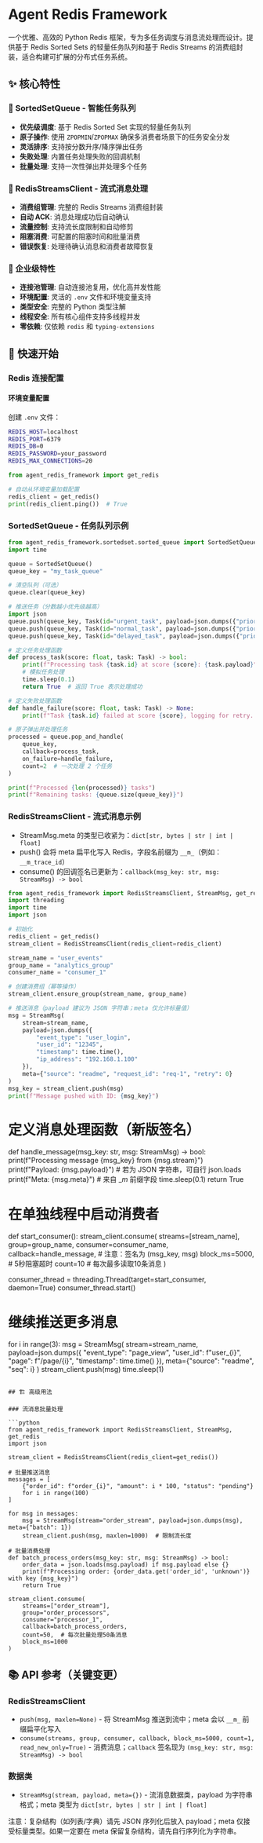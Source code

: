 # Agent Redis Framework

一个优雅、高效的 Python Redis 框架，专为多任务调度与消息流处理而设计。提供基于 Redis Sorted Sets 的轻量任务队列和基于 Redis Streams 的消费组封装，适合构建可扩展的分布式任务系统。

## ✨ 核心特性

### 🚀 SortedSetQueue - 智能任务队列
- **优先级调度**: 基于 Redis Sorted Set 实现的轻量任务队列
- **原子操作**: 使用 `ZPOPMIN`/`ZPOPMAX` 确保多消费者场景下的任务安全分发
- **灵活排序**: 支持按分数升序/降序弹出任务
- **失败处理**: 内置任务处理失败的回调机制
- **批量处理**: 支持一次性弹出并处理多个任务

### 📡 RedisStreamsClient - 流式消息处理
- **消费组管理**: 完整的 Redis Streams 消费组封装
- **自动 ACK**: 消息处理成功后自动确认
- **流量控制**: 支持流长度限制和自动修剪
- **阻塞消费**: 可配置的阻塞时间和批量消费
- **错误恢复**: 处理待确认消息和消费者故障恢复

### 🔧 企业级特性
- **连接池管理**: 自动连接池复用，优化高并发性能
- **环境配置**: 灵活的 `.env` 文件和环境变量支持
- **类型安全**: 完整的 Python 类型注解
- **线程安全**: 所有核心组件支持多线程并发
- **零依赖**: 仅依赖 `redis` 和 `typing-extensions`

## 🚀 快速开始

### Redis 连接配置

#### 环境变量配置

创建 `.env` 文件：
```bash
REDIS_HOST=localhost
REDIS_PORT=6379
REDIS_DB=0
REDIS_PASSWORD=your_password
REDIS_MAX_CONNECTIONS=20
```

```python
from agent_redis_framework import get_redis

# 自动从环境变量加载配置
redis_client = get_redis()
print(redis_client.ping())  # True
```

### SortedSetQueue - 任务队列示例

```python
from agent_redis_framework.sortedset.sorted_queue import SortedSetQueue, Task
import time

queue = SortedSetQueue()
queue_key = "my_task_queue"

# 清空队列（可选）
queue.clear(queue_key)

# 推送任务（分数越小优先级越高）
import json
queue.push(queue_key, Task(id="urgent_task", payload=json.dumps({"priority": "high"})), score=1)
queue.push(queue_key, Task(id="normal_task", payload=json.dumps({"priority": "normal"})), score=5)
queue.push(queue_key, Task(id="delayed_task", payload=json.dumps({"priority": "low"})), score=10)

# 定义任务处理函数
def process_task(score: float, task: Task) -> bool:
    print(f"Processing task {task.id} at score {score}: {task.payload}")
    # 模拟任务处理
    time.sleep(0.1)
    return True  # 返回 True 表示处理成功

# 定义失败处理函数
def handle_failure(score: float, task: Task) -> None:
    print(f"Task {task.id} failed at score {score}, logging for retry...")

# 原子弹出并处理任务
processed = queue.pop_and_handle(
    queue_key,
    callback=process_task,
    on_failure=handle_failure,
    count=2  # 一次处理 2 个任务
)

print(f"Processed {len(processed)} tasks")
print(f"Remaining tasks: {queue.size(queue_key)}")
```

### RedisStreamsClient - 流式消息示例

- StreamMsg.meta 的类型已收紧为：`dict[str, bytes | str | int | float]`
- push() 会将 meta 扁平化写入 Redis，字段名前缀为 `__m_`（例如：`__m_trace_id`）
- consume() 的回调签名已更新为：`callback(msg_key: str, msg: StreamMsg) -> bool`

```python
from agent_redis_framework import RedisStreamsClient, StreamMsg, get_redis
import threading
import time
import json

# 初始化
redis_client = get_redis()
stream_client = RedisStreamsClient(redis_client=redis_client)

stream_name = "user_events"
group_name = "analytics_group"
consumer_name = "consumer_1"

# 创建消费组（幂等操作）
stream_client.ensure_group(stream_name, group_name)

# 推送消息（payload 建议为 JSON 字符串；meta 仅允许标量值）
msg = StreamMsg(
    stream=stream_name,
    payload=json.dumps({
        "event_type": "user_login",
        "user_id": "12345",
        "timestamp": time.time(),
        "ip_address": "192.168.1.100"
    }),
    meta={"source": "readme", "request_id": "req-1", "retry": 0}
)
msg_key = stream_client.push(msg)
print(f"Message pushed with ID: {msg_key}")

```

# 定义消息处理函数（新版签名）
def handle_message(msg_key: str, msg: StreamMsg) -> bool:
    print(f"Processing message {msg_key} from {msg.stream}")
    print(f"Payload: {msg.payload}")  # 若为 JSON 字符串，可自行 json.loads
    print(f"Meta: {msg.meta}")       # 来自 __m_ 前缀字段
    time.sleep(0.1)
    return True

# 在单独线程中启动消费者
def start_consumer():
    stream_client.consume(
        streams=[stream_name],
        group=group_name,
        consumer=consumer_name,
        callback=handle_message,   # 注意：签名为 (msg_key, msg)
        block_ms=5000,             # 5秒阻塞超时
        count=10                   # 每次最多读取10条消息
    )

consumer_thread = threading.Thread(target=start_consumer, daemon=True)
consumer_thread.start()

# 继续推送更多消息
for i in range(3):
    msg = StreamMsg(
        stream=stream_name,
        payload=json.dumps({
            "event_type": "page_view",
            "user_id": f"user_{i}",
            "page": f"/page/{i}",
            "timestamp": time.time()
        }),
        meta={"source": "readme", "seq": i}
    )
    stream_client.push(msg)
    time.sleep(1)
```

## 🏗️ 高级用法

### 流消息批量处理

```python
from agent_redis_framework import RedisStreamsClient, StreamMsg, get_redis
import json

stream_client = RedisStreamsClient(redis_client=get_redis())

# 批量推送消息
messages = [
    {"order_id": f"order_{i}", "amount": i * 100, "status": "pending"}
    for i in range(100)
]

for msg in messages:
    msg = StreamMsg(stream="order_stream", payload=json.dumps(msg), meta={"batch": 1})
    stream_client.push(msg, maxlen=1000)  # 限制流长度

# 批量消费处理
def batch_process_orders(msg_key: str, msg: StreamMsg) -> bool:
    order_data = json.loads(msg.payload) if msg.payload else {}
    print(f"Processing order: {order_data.get('order_id', 'unknown')} with key {msg_key}")
    return True

stream_client.consume(
    streams=["order_stream"],
    group="order_processors",
    consumer="processor_1",
    callback=batch_process_orders,
    count=50,  # 每次批量处理50条消息
    block_ms=1000
)
```

## 📚 API 参考（关键变更）

### RedisStreamsClient
- `push(msg, maxlen=None)` - 将 StreamMsg 推送到流中；meta 会以 `__m_` 前缀扁平化写入
- `consume(streams, group, consumer, callback, block_ms=5000, count=1, read_new_only=True)` - 消费消息；`callback` 签名现为 `(msg_key: str, msg: StreamMsg) -> bool`

### 数据类
- `StreamMsg(stream, payload, meta={})` - 流消息数据类，payload 为字符串格式；meta 类型为 `dict[str, bytes | str | int | float]`

注意：复杂结构（如列表/字典）请先 JSON 序列化后放入 payload；meta 仅接受标量类型。如果一定要在 meta 保留复杂结构，请先自行序列化为字符串。